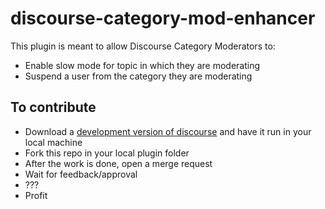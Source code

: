 # discourse-category-mod-enhancer

This plugin is meant to allow Discourse Category Moderators to:

- Enable slow mode for topic in which they are moderating
- Suspend a user from the category they are moderating

## To contribute

- Download a [development version of discourse](https://meta.discourse.org/t/install-discourse-for-development-using-docker/102009/90) and have it run in your local machine
- Fork this repo in your local plugin folder
- After the work is done, open a merge request
- Wait for feedback/approval
- ???
- Profit
